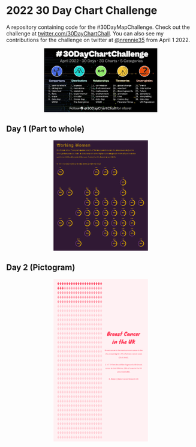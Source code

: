 # 2022 30 Day Chart Challenge

A repository containing code for the #30DayMapChallenge. Check out the challenge at [twitter.com/30DayChartChall](https://twitter.com/30DayChartChall?ref_src=twsrc%5Egoogle%7Ctwcamp%5Eserp%7Ctwgr%5Eauthor). You can also see my contributions for the challenge on twitter at [@nrennie35](https://twitter.com/nrennie35) from April 1 2022.

<p align="center">
<img src="prompts.jpg?raw=true" width="60%">
</p>

## Day 1 (Part to whole)
<p align="center">
<img src="viz/day_01.jpg?raw=true" width="50%">
</p>

## Day 2 (Pictogram)
<p align="center">
<img src="viz/day_02.jpg?raw=true" width="50%">
</p>

